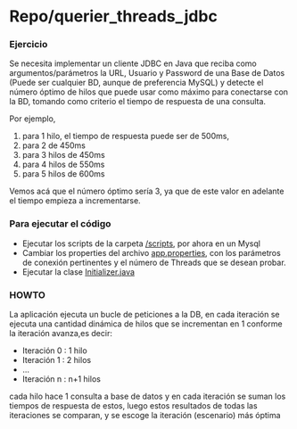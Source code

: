 # Repo/querier_threads_jdbc

### Ejercicio

Se necesita implementar un cliente JDBC en Java que reciba como argumentos/parámetros la URL, Usuario y Password de una Base de Datos (Puede ser cualquier BD, aunque de preferencia MySQL) y detecte el número óptimo de hilos que puede usar como máximo para conectarse con la BD, tomando como criterio el tiempo de respuesta de una consulta.

Por ejemplo, 

1. para 1 hilo, el tiempo de respuesta puede ser de 500ms,
2. para 2 de 450ms
3. para 3 hilos de 450ms
4. para 4 hilos de 550ms
5. para 5 hilos de 600ms

Vemos acá que el número óptimo sería 3, ya que de este valor en adelante el tiempo empieza a incrementarse.

### Para ejecutar el código

* Ejecutar los scripts de la carpeta [/scripts], por ahora en un Mysql
* Cambiar los properties del archivo [app.properties], con los parámetros de conexión pertinentes y el número de Threads que se desean probar.
* Ejecutar la clase [Initializer.java]

### HOWTO

La aplicación ejecuta un bucle de peticiones a la DB, en cada iteración se ejecuta una cantidad dinámica de hilos que se incrementan en 1 conforme la iteración avanza,es decir:

* Iteración 0 : 1 hilo
* Iteración 1 : 2 hilos
* ...
* Iteración n : n+1 hilos
 
cada hilo hace 1 consulta a base de datos y en cada iteración se suman los tiempos de respuesta de estos, luego estos resultados de todas las iteraciones se comparan, y se escoge la iteración (escenario) más óptima


[//]: # 
   [app.properties]: </src/main/resources/properties/app.properties>
   [/scripts]: </src/main/resources/scripts>
   [Initializer.java]: </src/main/java/com/gmc/devtest/Initializer.java>


